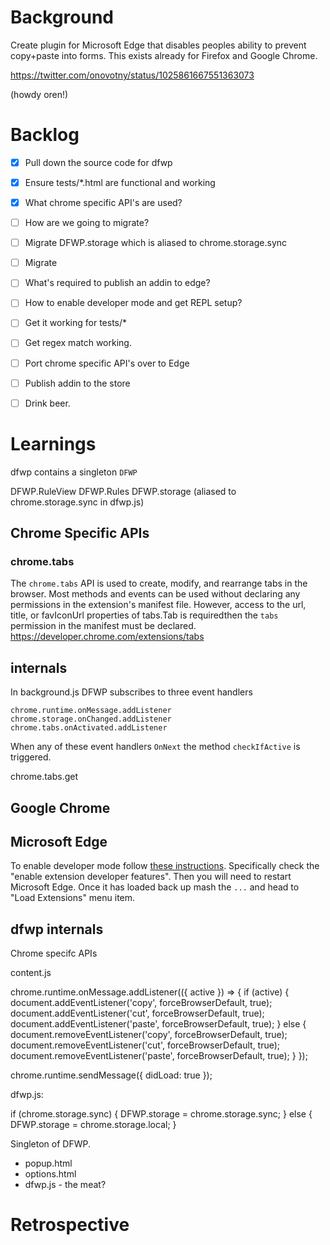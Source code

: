 # Background

Create plugin for Microsoft Edge that disables peoples ability to prevent copy+paste
into forms. This exists already for Firefox and Google Chrome.

https://twitter.com/onovotny/status/1025861667551363073

(howdy oren!)

#  Backlog

- [x] Pull down the source code for dfwp
- [x] Ensure tests/*.html are functional and working
- [x] What chrome specific API's are used?

- [ ] How are we going to migrate?
- [ ] Migrate DFWP.storage which is aliased to chrome.storage.sync
- [ ] Migrate 

- [ ] What's required to publish an addin to edge?
- [ ] How to enable developer mode and get REPL setup?
- [ ] Get it working for tests/*
- [ ] Get regex match working.
- [ ] Port chrome specific API's over to Edge
- [ ] Publish addin to the store
- [ ] Drink beer.

# Learnings

dfwp contains a singleton `DFWP`

DFWP.RuleView
DFWP.Rules
DFWP.storage (aliased to chrome.storage.sync in dfwp.js)

## Chrome Specific APIs

### chrome.tabs

The `chrome.tabs` API is used to create, modify, and rearrange tabs in the browser. Most methods and events can be used without declaring any permissions in the extension's manifest file. However, access to the url, title, or favIconUrl properties of tabs.Tab is requiredthen the `tabs` permission in the manifest must be declared.
https://developer.chrome.com/extensions/tabs


## internals

In background.js DFWP subscribes to three event handlers

`chrome.runtime.onMessage.addListener`
`chrome.storage.onChanged.addListener`
`chrome.tabs.onActivated.addListener`

When any of these event handlers `OnNext` the method `checkIfActive` is triggered. 

chrome.tabs.get


## Google Chrome

## Microsoft Edge

To enable developer mode follow [these instructions](https://docs.microsoft.com/en-us/microsoft-edge/extensions/guides/adding-and-removing-extensions). Specifically check the "enable extension developer features". Then you will need to restart Microsoft Edge. Once it has loaded back up mash the `...` and head to "Load Extensions" menu item.

## dfwp internals

Chrome specifc APIs

content.js

chrome.runtime.onMessage.addListener(({ active }) => {
  if (active) {
    document.addEventListener('copy', forceBrowserDefault, true);
    document.addEventListener('cut', forceBrowserDefault, true);
    document.addEventListener('paste', forceBrowserDefault, true);
  } else {
    document.removeEventListener('copy', forceBrowserDefault, true);
    document.removeEventListener('cut', forceBrowserDefault, true);
    document.removeEventListener('paste', forceBrowserDefault, true);
  }
});

chrome.runtime.sendMessage({ didLoad: true });

dfwp.js:

  if (chrome.storage.sync) {
    DFWP.storage = chrome.storage.sync;
  } else {
    DFWP.storage = chrome.storage.local;
  }


Singleton of DFWP.

- popup.html
- options.html
- dfwp.js - the meat?


# Retrospective
